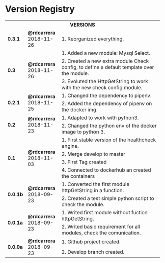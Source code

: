 # Version Registry

<table>
  <tr>
      <th colspan=3><b>VERSIONS</b></th>
  </tr>
  <tr>
    <td rowspan=1><b>0.3.1</b></td>
    <td rowspan=1><b>@rdcarrera</b><br>2018-11-26</td>
    <td>1. Reorganized everything.</td>
  </tr>
  <tr>
    <td rowspan=3><b>0.3</b></td>
    <td rowspan=3><b>@rdcarrera</b><br>2018-11-26</td>
    <td>1. Added a new module: Mysql Select.</td>
    <tr>
      <td>2. Created a new extra module Check config, to define a default template over the module.</td>
    </tr>
    <tr>
      <td>3. Evoluted the HttpGetString to work with the new check config module.</td>
    </tr>
  </tr>
  <tr>
    <td rowspan=2><b>0.2.1</b></td>
    <td rowspan=2><b>@rdcarrera</b><br>2018-11-25</td>
    <td>1. Changed the dependency to pipenv.</td>
    <tr>
      <td>2. Added the dependency of pipenv on the docker img.</td>
    </tr>
  </tr>
  <tr>
    <td rowspan=2><b>0.2</b></td>
    <td rowspan=2><b>@rdcarrera</b><br>2018-11-23</td>
    <td>1. Adapted to work with python3.</td>
    <tr>
      <td>2. Changed the python env of the docker image to python 3.</td>
    </tr>
  </tr>
  <tr>
    <td rowspan=4><b>0.1</b></td>
    <td rowspan=4><b>@rdcarrera</b><br>2018-11-03</td>
    <td>1. First stable version of the healthcheck engine.</td>
    <tr>
      <td>2. Merge develop to master</td>
    </tr>
    <tr>
      <td>3. First Tag created</td>
    </tr>
    <tr>
      <td>4. Connected to dockerhub an created the containers</td>
    </tr>
  </tr>
  <tr>
    <td rowspan=2><b>0.0.1b</b></td>
    <td rowspan=2><b>@rdcarrera</b><br>2018-09-23</td>
    <td>1. Converted the first module httpGetString in a function.</td>
    <tr>
      <td>2. Created a test simple python script to check the module.</td>
    </tr>
  </tr>
  <tr>
    <td rowspan=2><b>0.0.1a</b></td>
    <td rowspan=2><b>@rdcarrera</b><br>2018-09-23</td>
    <td>1. Writed first module without fuction httpGetString.</td>
    <tr>
      <td>2. Writed basic requirement for all modules, check the comunication.</td>
    </tr>
  </tr>
  <tr>
    <td rowspan=2><b>0.0.0a</b></td>
    <td rowspan=2><b>@rdcarrera</b><br>2018-09-23</td>
    <td>1. Github project created.</td>
    <tr>
      <td>2. Develop branch created.</td>
    </tr>
  </tr>
</table>

